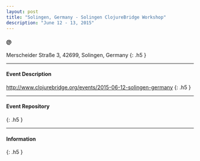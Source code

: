 ```yaml
---
layout: post
title: "Solingen, Germany - Solingen ClojureBridge Workshop"
description: "June 12 - 13, 2015"
---
```


#### @

Merscheider Straße 3, 42699, Solingen, Germany
{: .h5 }

---

#### Event Description

<http://www.clojurebridge.org/events/2015-06-12-solingen-germany>
{: .h5 }

---

#### Event Repository

{: .h5 }

---

#### Information

{: .h5 }